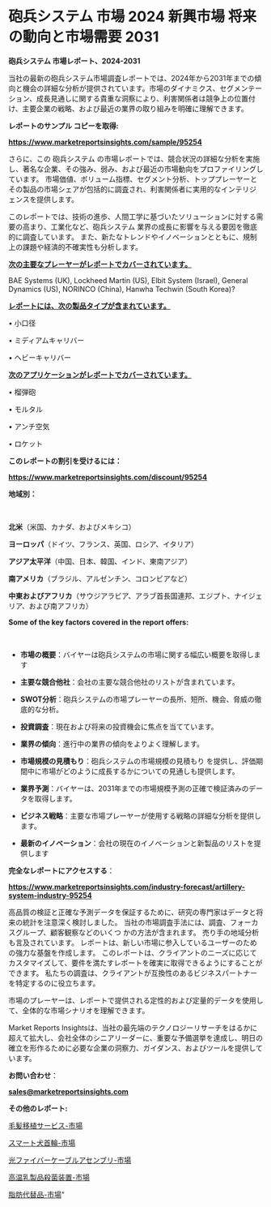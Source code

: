 # 砲兵システム 市場 2024 新興市場 将来の動向と市場需要 2031

<strong>砲兵システム 市場レポート、2024-2031</strong>

当社の最新の砲兵システム市場調査レポートでは、2024年から2031年までの傾向と機会の詳細な分析が提供されています。市場のダイナミクス、セグメンテーション、成長見通しに関する貴重な洞察により、利害関係者は競争上の位置付け、主要企業の戦略、および最近の業界の取り組みを明確に理解できます。



<strong>レポートのサンプル コピーを取得:</strong> <a href=https://www.marketreportsinsights.com/sample/95254>

<strong><u>https://www.marketreportsinsights.com/sample/95254</u></strong></a>

さらに、この 砲兵システム の市場レポートでは、競合状況の詳細な分析を実施し、著名な企業、その強み、弱み、および最近の市場動向をプロファイリングしています。 市場価値、ボリューム指標、セグメント分析、トッププレーヤーとその製品の市場シェアが包括的に調査され、利害関係者に実用的なインテリジェンスを提供します。

このレポートでは、技術の進歩、人間工学に基づいたソリューションに対する需要の高まり、工業化など、砲兵システム 業界の成長に影響を与える要因を徹底的に調査しています。 また、新たなトレンドやイノベーションとともに、規制上の課題や経済的不確実性も分析します。



<strong><u>次の主要なプレーヤーがレポートでカバーされています。</u></strong>

BAE Systems (UK), Lockheed Martin (US), Elbit System (Israel), General Dynamics (US), NORINCO (China), Hanwha Techwin (South Korea)?



<strong><u><b>レポートには、次の製品タイプが含まれています。</b></u></strong>

• 小口径

• ミディアムキャリバー

• ヘビーキャリバー



<strong><u><b>次のアプリケーションがレポートでカバーされています。</b></u></strong>

• 榴弾砲

• モルタル

• アンチ空気

• ロケット



<strong><b>このレポートの割引を受けるには：</b></strong>

<a href=https://www.marketreportsinsights.com/discount/95254>

<strong><u>https://www.marketreportsinsights.com/discount/95254</u></strong></a>



<strong>地域別：</strong>

<strong> </strong>



<strong>北米</strong>（米国、カナダ、およびメキシコ）



<strong>ヨーロッパ</strong>（ドイツ、フランス、英国、ロシア、イタリア）



<strong>アジア太平洋</strong>（中国、日本、韓国、インド、東南アジア）



<strong>南アメリカ</strong>（ブラジル、アルゼンチン、コロンビアなど）



<strong>中東およびアフリカ</strong>（サウジアラビア、アラブ首長国連邦、エジプト、ナイジェリア、および南アフリカ）



<strong>Some of the key factors covered in the report offers:</strong>

<strong> </strong>
<ul>
  <li>

<strong>市場の概要</strong>：バイヤーは砲兵システムの市場に関する幅広い概要を取得します</li>
  <li>

<strong>主要な競合他社</strong>：会社の主要な競合他社のリストが含まれています。</li>
  <li>

<strong>SWOT分析</strong>：砲兵システムの市場プレーヤーの長所、短所、機会、脅威の徹底的な分析。</li>
  <li>

<strong>投資調査</strong>：現在および将来の投資機会に焦点を当てています。</li>
  <li>

<strong>業界の傾向</strong>：進行中の業界の傾向をよりよく理解します。</li>
  <li>

<strong>市場規模の見積もり</strong>：砲兵システムの市場規模の見積もり を提供し、評価期間中に市場がどのように成長するかについての見通しも提供します。</li>
  <li>

<strong>業界予測</strong>：バイヤーは、2031年までの市場規模予測の正確で検証済みのデータを取得します。</li>
  <li>

<strong>ビジネス戦略</strong>：主要な市場プレーヤーが使用する戦略の詳細な分析を提供します。</li>
  <li>

<strong>最新のイノベーション</strong>：会社の現在のイノベーションと新製品のリストを提供します</li>
</ul>


<strong>完全なレポートにアクセスする</strong>：

<a href=https://www.marketreportsinsights.com/industry-forecast/artillery-system-industry-95254>

<strong><u>https://www.marketreportsinsights.com/industry-forecast/artillery-system-industry-95254</u></strong></a>

高品質の検証と正確な予測データを保証するために、研究の専門家はデータと将来の統計を注意深く検討しました。 当社の市場調査手法には、調査、フォーカスグループ、顧客観察などのいくつ かの方法が含まれます。 売り手の地域分析も言及されています。 レポートは、新しい市場に参入しているユーザーのための強力な基盤を作成します。 このレポートは、クライアントのニーズに応じてカスタマイズして、要件を満たすレポートを確実に取得できるようにすることができます。 私たちの調査は、クライアントが互換性のあるビジネスパートナーを特定するのに役立ちます。

市場のプレーヤーは、レポートで提供される定性的および定量的データを使用して、全体的な市場シナリオを理解できます。

Market Reports Insightsは、当社の最先端のテクノロジーリサーチをはるかに超えて拡大し、会社全体のシニアリーダーに、重要な予備選挙を達成し、明日の確立を形作るために必要な企業の洞察力、ガイダンス、およびツールを提供しています。



<strong><b>お問い合わせ</b></strong>：

<a href=mailto:sales@marketreportsinsights.com>

<strong><u>sales@marketreportsinsights.com</u></strong></a>



<strong>その他のレポート:</strong>

<a href=https://www.linkedin.com/pulse/毛髪移植サービス-市場-2023-推進要因と成長機会-2030-trendsetters-testimonials-360-anal-aviyf/>毛髪移植サービス-市場</a>

<a href=https://www.linkedin.com/pulse/スマート犬首輪-市場-2023-年のダイナミクスとビジネストレンド-2030-34rnf/>スマート犬首輪-市場</a>

<a href=https://www.linkedin.com/pulse/光ファイバーケーブルアセンブリ-市場-2023-swot-分析と成長率-2030-pr-news-hub-lkq9f/>光ファイバーケーブルアセンブリ-市場</a>

<a href=https://www.linkedin.com/pulse/高温乳製品殺菌装置-市場-2023-競争分析と事業成長-2030-pr-news-hub-pt3xf/>高温乳製品殺菌装置-市場</a>

<a href=https://www.linkedin.com/pulse/脂肪代替品-市場-2023-推進要因と成長機会-2030-trendsetters-testimonials-360-anal-jsavf/>脂肪代替品-市場</a>"
